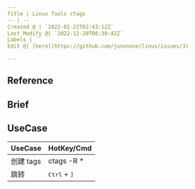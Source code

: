 ```yaml
---
Title | Linux Tools ctags
-- | --
Created @ | `2022-02-22T02:43:12Z`
Last Modify @| `2022-12-20T08:38:42Z`
Labels | ``
Edit @| [here](https://github.com/junxnone/linux/issues/3)

---
```



## Reference

## Brief


## UseCase

UseCase | HotKey/Cmd
-- | --
创建 tags | ctags -R *
跳转 | <kbd>Ctrl</kbd> + <kbd>]</kbd>
